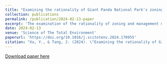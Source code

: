 ```yaml
---
title: "Examining the rationality of Giant Panda National Park's zoning designations and management measures for habitat conservation: Insights from interpretable machine learning methods"
collection: publications
permalink: /publication/2024-02-13-paper
excerpt: 'The examination of the rationality of zoning and management measures in the initial establishment of national parks in China is of great significance for supporting decision-making regarding habitat conservation. There exists a research gap in exploring the threshold effects of both environmental and human-related factors on habitats in the context of national parks. However, it may be a challenge because of the limited species distribution data. Using the Sichuan region of the Giant Panda National Park (GPNP) as an example, this study made use of accessible remote sensing and big data to predict the distribution of giant panda habitat (GPH) in 2020 by constructing a species distribution model based on the random forest algorithm. Interpretable machine learning methods, namely Partial dependence plots (PDPs) and SHapley Additive exPlanations (SHAP), were utilized to uncover the underlying mechanisms of environmental and anthropogenic factors influencing the GPH distribution in Sichuan province. Through GIS overlay analysis, areas where conflicts between human settlements, transportation infrastructure, and GPH exist were identified. Our findings indicated a potential 28.44 % decrease in GPH from 2014 to 2020. Environmental factors such as temperature, topography, and vegetation type, as well as anthropogenic factors including distance to built-up areas and transportation infrastructure, notably distance to national roads, provincial roads and city arterial roads, influenced the GPH distribution with threshold effects significantly. The overlay analysis revealed escalated conflicts between human settlements, transportation infrastructure, and GPH in 2020 compared to 2014. Currently, the Sichuan region of the GPNP implements two zones: a core protection zone and a general control zone, covering 63.71 % of the GPH, while 36.29 % remains outside the management scope. Drawing from the analysis above, this study provided suggestions for the adjustment of zoning designations and management measures in the GPNP.'
date: 2024-02-13
venue: 'Science of The Total Environment'
paperurl: 'https://doi.org/10.1016/j.scitotenv.2024.170955'
citation: "Xu, Y., & Tang, J. (2024). \"Examining the rationality of Giant Panda National Park's zoning designations and management measures for habitat conservation: Insights from interpretable machine learning methods.\" Science of The Total Environment, 170955."
---
```


[Download paper here](http://sealxuyh.github.io/files/1-s2.0-S0048969724010945-main.pdf)

